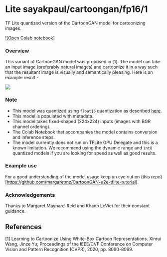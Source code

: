 # Lite sayakpaul/cartoongan/fp16/1
TF Lite quantized version of the CartoonGAN model for cartoonizing images.

<!-- parent-model: sayakpaul/cartoongan/1 -->
<!-- asset-path: https://github.com/sayakpaul/Adventures-in-TensorFlow-Lite/releases/download/v0.7.0/whitebox_cartoon_gan_fp16.tar.gz -->

[![Open Colab notebook]](https://colab.research.google.com/github/margaretmz/CartoonGAN-e2e-tflite-tutorial/blob/master/ml/CartoonGAN_TFLite_Fixed_Shaped.ipynb)

### Overview
This variant of CartoonGAN model was proposed in [1]. The model can take an input image (preferably natural images) and cartoonize it in a way such that the resultant image is visually and semantically pleasing. Here is an example result -

![](https://i.ibb.co/wyB38YV/image.png)

### Note
- This model was quantized using `float16` quantization as described [here](https://www.tensorflow.org/lite/performance/post_training_float16_quant).
- This model is populated with metadata.
- This model takes fixed-shaped (224x224) inputs (images with BGR channel ordering).
- The Colab Notebook that accompanies the model contains conversion and inference steps.
- The model currently does not run on TFLite GPU Delegate and this is a known limitation. We recommend using the dynamic range and `int8` quantized models if you are looking for speed as well as good results.

### Example use
For a good understanding of the model usage keep an eye out on (this repo)[https://github.com/margaretmz/CartoonGAN-e2e-tflite-tutorial].

### Acknowledgements
Thanks to Margaret Maynard-Reid and Khanh LeViet for their constant guidance.

References
--------------
[1] Learning to Cartoonize Using White-Box Cartoon Representations. Xinrui Wang, Jinze Yu; Proceedings of the IEEE/CVF Conference on Computer Vision and Pattern Recognition (CVPR), 2020, pp. 8090-8099.